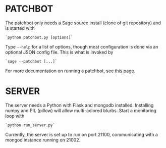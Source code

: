 # PATCHBOT

The patchbot only needs a Sage source install (clone of git repository)
and is started with

    `python patchbot.py [options]`

Type `--help` for a list of options, though most configuration is done via an optional JSON config file. This is what is invoked by

    `sage --patchbot [...]`

For more documentation on running a patchbot, see [this page][1].

[1]: http://wiki.sagemath.org/buildbot/details

# SERVER

The server needs a Python with Flask and mongodb installed. Installing numpy and PIL (pillow) will allow multi-colored blurbs. Start a monitoring loop with

    `python run_server.py`

Currently, the server is set up to run on port 21100, communicating with a mongod instance running on 21002.
